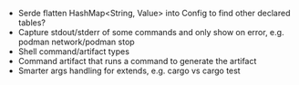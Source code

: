 * Serde flatten HashMap<String, Value> into Config to find other declared tables?
* Capture stdout/stderr of some commands and only show on error, e.g. podman network/podman stop
* Shell command/artifact types
* Command artifact that runs a command to generate the artifact
* Smarter args handling for extends, e.g. cargo vs cargo test
